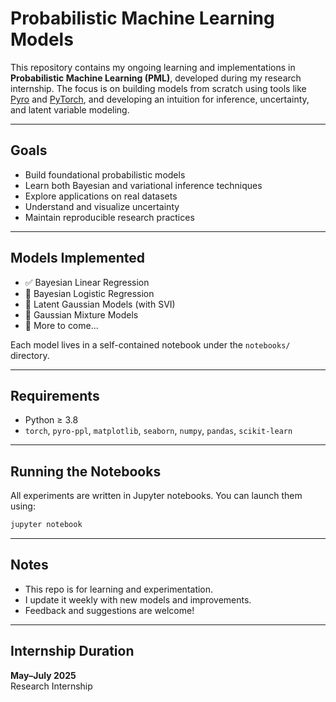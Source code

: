 # Probabilistic Machine Learning Models

This repository contains my ongoing learning and implementations in **Probabilistic Machine Learning (PML)**, developed during my research internship. The focus is on building models from scratch using tools like [Pyro](https://pyro.ai/) and [PyTorch](https://pytorch.org/), and developing an intuition for inference, uncertainty, and latent variable modeling.

---

## Goals

- Build foundational probabilistic models
- Learn both Bayesian and variational inference techniques
- Explore applications on real datasets
- Understand and visualize uncertainty
- Maintain reproducible research practices

---

## Models Implemented

- ✅ Bayesian Linear Regression  
- 🔄 Bayesian Logistic Regression  
- 🔄 Latent Gaussian Models (with SVI)  
- 🔄 Gaussian Mixture Models  
- 🔄 More to come...

Each model lives in a self-contained notebook under the `notebooks/` directory.

---

## Requirements

- Python ≥ 3.8  
- `torch`, `pyro-ppl`, `matplotlib`, `seaborn`, `numpy`, `pandas`, `scikit-learn`

---

## Running the Notebooks

All experiments are written in Jupyter notebooks.
You can launch them using:

```bash
jupyter notebook
```

---

## Notes

- This repo is for learning and experimentation.
- I update it weekly with new models and improvements.
- Feedback and suggestions are welcome!

---

## Internship Duration

**May–July 2025**  
Research Internship
